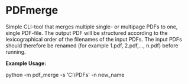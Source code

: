 # PDFmerge

Simple CLI-tool that merges multiple single- or multipage PDFs to one, single PDF-file. 
The output PDF will be structured according to the lexicographical order of the filenames of the input PDFs.
The input PDFs should therefore be renamed (for example 1.pdf, 2.pdf,..., n.pdf) before running.

<b>Example Usage:</b>

python -m pdf_merge -s 'C:\PDFs\' -n new_name
